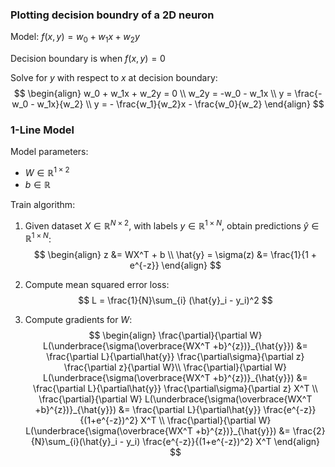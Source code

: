 ### Plotting decision boundry of a 2D neuron
Model: $f(x,y) = w_0 + w_1x + w_2y$

Decision boundary is when $f(x,y) = 0$

Solve for $y$ with respect to $x$ at decision boundary:
$$
\begin{align}
    w_0 + w_1x + w_2y = 0 \\
    w_2y = -w_0 - w_1x \\
    y = \frac{-w_0 - w_1x}{w_2} \\
    y = - \frac{w_1}{w_2}x - \frac{w_0}{w_2}
\end{align}
$$

### 1-Line Model
Model parameters:
- $W\in\mathbb{R}^{1\times2}$
- $b\in\mathbb{R}$

Train algorithm:

1. Given dataset $X\in\mathbb{R}^{N\times2}$, with labels $y\in\mathbb{R}^{1\times N}$, obtain predictions $\hat{y}\in\mathbb{R}^{1\times N}$:
    $$
    \begin{align}
    z &= WX^T + b \\
    \hat{y} = \sigma(z) &= \frac{1}{1 + e^{-z}}
    \end{align}
    $$

1. Compute mean squared error loss:
    $$
    L = \frac{1}{N}\sum_{i} (\hat{y}_i - y_i)^2
    $$

1. Compute gradients for $W$:
    $$
    \begin{align}
        \frac{\partial}{\partial W} L(\underbrace{\sigma(\overbrace{WX^T +b}^{z})}_{\hat{y}}) &= \frac{\partial L}{\partial\hat{y}} \frac{\partial\sigma}{\partial z} \frac{\partial z}{\partial W}\\
        \frac{\partial}{\partial W} L(\underbrace{\sigma(\overbrace{WX^T +b}^{z})}_{\hat{y}}) &= \frac{\partial L}{\partial\hat{y}} \frac{\partial\sigma}{\partial z} X^T
        \\
        \frac{\partial}{\partial W} L(\underbrace{\sigma(\overbrace{WX^T +b}^{z})}_{\hat{y}}) &= \frac{\partial L}{\partial\hat{y}} \frac{e^{-z}}{(1+e^{-z})^2} X^T
        \\
        \frac{\partial}{\partial W} L(\underbrace{\sigma(\overbrace{WX^T +b}^{z})}_{\hat{y}}) &= \frac{2}{N}\sum_{i}(\hat{y}_i - y_i) \frac{e^{-z}}{(1+e^{-z})^2} X^T
    \end{align}
    $$

